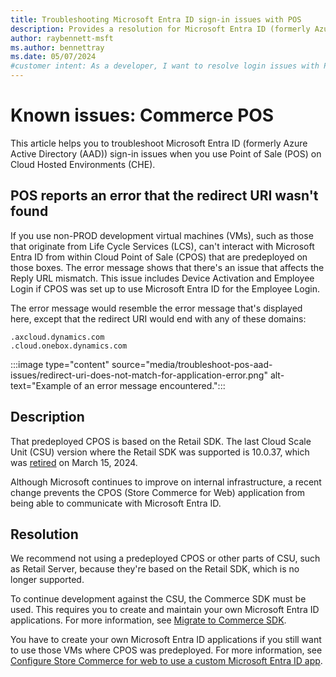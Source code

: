 ```yaml
---
title: Troubleshooting Microsoft Entra ID sign-in issues with POS
description: Provides a resolution for Microsoft Entra ID (formerly Azure Active Directory (AAD)) sign-in issues when you use Point of Sale (POS) on Cloud Hosted Environments (CHE).
author: raybennett-msft
ms.author: bennettray
ms.date: 05/07/2024
#customer intent: As a developer, I want to resolve login issues with POS so that I can utilize POS on my CHE.
---
```

# Known issues: Commerce POS

This article helps you to troubleshoot Microsoft Entra ID (formerly Azure Active Directory (AAD)) sign-in issues when you use Point of Sale (POS) on Cloud Hosted Environments (CHE).

## POS reports an error that the redirect URI wasn't found

If you use non-PROD development virtual machines (VMs), such as those that originate from Life Cycle Services (LCS), can't interact with Microsoft Entra ID from within Cloud Point of Sale (CPOS) that are predeployed on those boxes. The error message shows that there's an issue that affects the Reply URL mismatch. This issue includes Device Activation and Employee Login if CPOS was set up to use Microsoft Entra ID for the Employee Login.

The error message would resemble the error message that's displayed here, except that the redirect URI would end with any of these domains:

`.axcloud.dynamics.com`  
`.cloud.onebox.dynamics.com`

:::image type="content" source="media/troubleshoot-pos-aad-issues/redirect-uri-does-not-match-for-application-error.png" alt-text="Example of an error message encountered.":::

## Description

That predeployed CPOS is based on the Retail SDK. The last Cloud Scale Unit (CSU) version where the Retail SDK was supported is 10.0.37, which was [retired](/dynamics365/fin-ops-core/dev-itpro/get-started/public-preview-releases#targeted-release-schedule-dates-subject-to-change) on March 15, 2024.

Although Microsoft continues to improve on internal infrastructure, a recent change prevents the CPOS (Store Commerce for Web) application from being able to communicate with Microsoft Entra ID.

## Resolution

We recommend not using a predeployed CPOS or other parts of CSU, such as Retail Server, because they're based on the Retail SDK, which is no longer supported.

To continue development against the CSU, the Commerce SDK must be used. This requires you to create and maintain your own Microsoft Entra ID applications. For more information, see [Migrate to Commerce SDK](/dynamics365/commerce/dev-itpro/retail-sdk/migrate-commerce-sdk).

You have to create your own Microsoft Entra ID applications if you still want to use those VMs where CPOS was predeployed. For more information, see [Configure Store Commerce for web to use a custom Microsoft Entra ID app](/dynamics365/commerce/dev-itpro/cpos-custom-aad).
